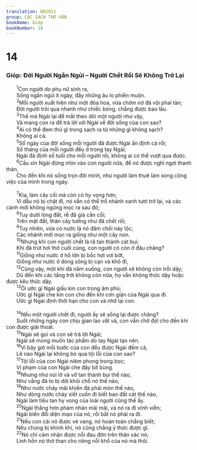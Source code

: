```yaml
---
translation: BD2011
group: CÁC SÁCH THƠ-VĂN
bookName: Gióp 
bookNumber: 18
---
```


<div class="title"><h1>14</h1><h3>Gióp: Ðời Người Ngắn Ngủi – Người Chết Rồi Sẽ Không Trở Lại</h3></div>
<span class="verse giop_14_1">  <sup>1</sup>Con người do phụ nữ sinh ra,<br/>  Sống ngắn ngủi ít ngày, đầy những âu lo phiền muộn.<br/></span>
<span class="verse giop_14_2">  <sup>2</sup>Mỗi người xuất hiện như một đóa hoa, vừa chớm nở đã vội phai tàn;<br/>  Ðời người trôi qua nhanh như chiếc bóng, chẳng được bao lâu.<br/></span>
<span class="verse giop_14_3">  <sup>3</sup>Thế mà Ngài lại để mắt theo dõi một người như vậy,<br/>  Và mang con ra để trả lời với Ngài về đời sống của con sao?<br/></span>
<span class="verse giop_14_4">  <sup>4</sup>Ai có thể đem thứ gì trong sạch ra từ những gì không sạch?<br/>  Không ai cả.<br/></span>
<span class="verse giop_14_5">  <sup>5</sup>Số ngày của đời sống mỗi người đã được Ngài ấn định cả rồi;<br/>  Số tháng của mỗi người đều ở trong tay Ngài;<br/>  Ngài đã định số tuổi cho mỗi người rồi, không ai có thể vượt qua được.<br/></span>
<span class="verse giop_14_6">  <sup>6</sup>Cầu xin Ngài đừng nhìn vào con người nữa, để nó được nghỉ ngơi thanh thản,<br/>  Cho đến khi nó sống trọn đời mình, như người làm thuê làm xong công việc của mình trong ngày.<br/><br/></span>
<span class="verse giop_14_7">  <sup>7</sup>Kìa, làm cây cối mà còn có hy vọng hơn;<br/>  Vì dẫu nó bị chặt đi, nó vẫn có thể trổ nhánh xanh tươi trở lại, và các cành mới không ngừng mọc ra sau đó;<br/></span>
<span class="verse giop_14_8">  <sup>8</sup>Tuy dưới lòng đất, rễ đã già cằn cỗi;<br/>  Trên mặt đất, thân cây tưởng như đã chết rồi;<br/></span>
<span class="verse giop_14_9">  <sup>9</sup>Tuy nhiên, vừa có nước là nó đâm chồi nảy lộc;<br/>  Các nhánh mới mọc ra giống như một cây non.<br/></span>
<span class="verse giop_14_10">  <sup>10</sup>Nhưng khi con người chết là rã tan thành cát bụi;<br/>  Khi đã trút hơi thở cuối cùng, con người có còn ở đâu chăng?<br/></span>
<span class="verse giop_14_11">  <sup>11</sup>Giống như nước ở hồ lớn bị bốc hơi vơi bớt,<br/>  Giống như nước ở dòng sông bị cạn và khô đi,<br/></span>
<span class="verse giop_14_12">  <sup>12</sup>Cũng vậy, một khi đã nằm xuống, con người sẽ không còn trỗi dậy;<br/>  Dù đến khi các tầng trời không còn nữa, họ vẫn không thức dậy hoặc được kêu thức dậy.<br/></span>
<span class="verse giop_14_13">  <sup>13</sup>Ôi ước gì Ngài giấu kín con trong âm phủ;<br/>  Ước gì Ngài che kín con cho đến khi cơn giận của Ngài qua đi.<br/>  Ước gì Ngài định thời hạn cho con và nhớ lại con.<br/><br/></span>
<span class="verse giop_14_14">  <sup>14</sup>Nếu một người chết đi, người ấy sẽ sống lại được chăng?<br/>  Suốt những ngày con chịu gian lao vất vả, con vẫn chờ đợi cho đến khi con được giải thoát.<br/></span>
<span class="verse giop_14_15">  <sup>15</sup>Ngài sẽ gọi và con sẽ trả lời Ngài;<br/>  Ngài sẽ mong muốn tác phẩm do tay Ngài tạo nên.<br/></span>
<span class="verse giop_14_16">  <sup>16</sup>Vì bây giờ mỗi bước của con đều được Ngài đếm cả,<br/>  Lẽ nào Ngài lại không bỏ qua tội lỗi của con sao?<br/></span>
<span class="verse giop_14_17">  <sup>17</sup>Tội lỗi của con Ngài niêm phong trong bọc;<br/>  Vi phạm của con Ngài che đậy bít bùng.<br/></span>
<span class="verse giop_14_18">  <sup>18</sup>Nhưng như núi lở và vỡ tan thành bụi thế nào,<br/>  Như vầng đá to bị dời khỏi chỗ nó thế nào,<br/></span>
<span class="verse giop_14_19">  <sup>19</sup>Như nước chảy mãi khiến đá phải mòn thế nào,<br/>  Như dòng nước chảy xiết cuốn đi biết bao đất cát thế nào,<br/>  Ngài làm tiêu tan hy vọng của loài người cũng thể ấy.<br/></span>
<span class="verse giop_14_20">  <sup>20</sup>Ngài thắng hơn phàm nhân mãi mãi, và nó ra đi vĩnh viễn;<br/>  Ngài biến đổi diện mạo của nó, rồi bắt nó phải ra đi.<br/></span>
<span class="verse giop_14_21">  <sup>21</sup>Nếu con cái nó được vẻ vang, nó hoàn toàn chẳng biết;<br/>  Nếu chúng bị khinh khi, nó cũng chẳng ý thức được gì.<br/></span>
<span class="verse giop_14_22">  <sup>22</sup>Nó chỉ cảm nhận được nỗi đau đớn trên thân xác nó;<br/>  Linh hồn nó thở than cho riêng nỗi khổ của nó mà thôi.<br/></span>

